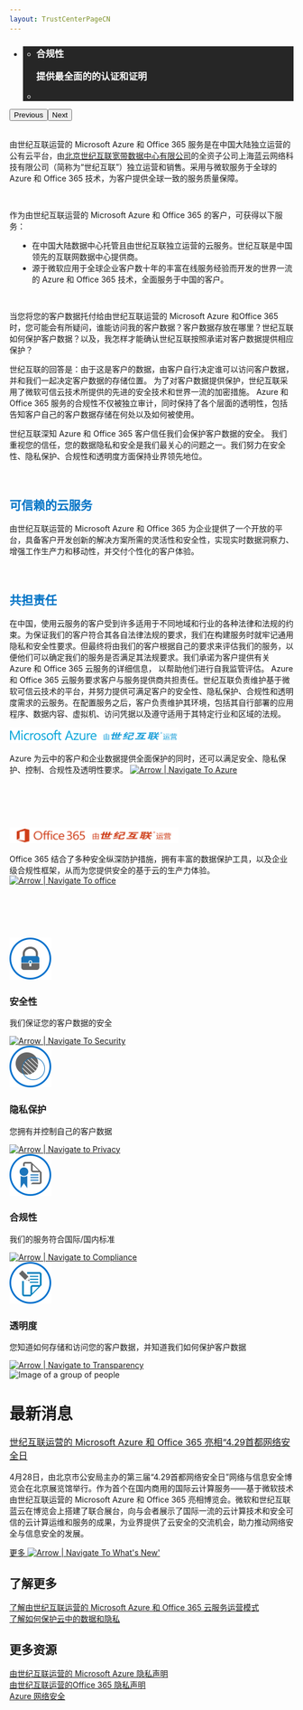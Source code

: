 ```yaml
---
layout: TrustCenterPageCN
---
```

<div class="row-fluid">
   <div class="span">
      <div>
         <div class="row-fluid wider hero grid-container" data-view4="1" data-view3="1" data-view2="1" data-view1="1" data-cols="1">
            <div class="span bp0-col-1-1 bp1-col-1-1 bp2-col-1-1 bp3-col-1-1">
               <div bi:type="slideshow" class="slideshow slideshow-hero hero" xmlns:bi="urn:schemas-microsoft-com:mscom:bi">
                  <ul bi:type="list" class="slides">
                  <li id="slide-1" bi:index="0" selectBi="" style="display:none;">
                        <div class="heroitem light-foreground" bi:type="heroitem">
                           <div class="media" bi:parenttitle="t1">
                              <a href="https://www.microsoft.com/en-us/TrustCenter/STP/default.aspx" bi:track="False" bi:titleflag="t1" bi:index="1">
                                 <div data-picture="" data-alt="Service Trust Portal" data-disable-swap-below="">
                                    <div data-src="Images/MS_TrustCenter_Homepage_Header_STP_2.jpg"></div>
                                    <noscript></noscript>
                                 </div>
                              </a>
                           </div>
                           <div class="text" bi:type="cta">
                              <div class="text-container">
                                 <div class="box" style="background: rgba(0,0,0,.85); color: #FFFFFF;">
                                    <ul bi:type="list" class="headerCaption">
                                       <li class="box-title">
                                          <h3 class="box-title" bi:type="title" bi:title="t1" style="color: #FFFFFF;">
                                             服务信任门户
                                             <p>查阅有关我们云服务的独立审计报告和安全最佳实践</p>
                                          </h3>
                                       </li>
                                       <li class="box-actions box-description"><a target="_self" class="mscom-link" href=""></a></li>
                                    </ul>
                                 </div>
                              </div>
                           </div>
                        </div>
                     </li>
                     <li id="slide-2" bi:index="1" selectBi="">
                        <div class="heroitem light-foreground" bi:type="heroitem">
                           <div class="media" bi:parenttitle="t1">
                              <a href="../compliance/default-cn.html" bi:track="False" bi:titleflag="t1" bi:index="0">
                                 <div data-picture="" data-alt="Compliance" data-disable-swap-below="">
                                    <div data-src="Images/MS_TrustCenter_Homepage_Header_Compliance.jpg"></div>
                                    <noscript></noscript>
                                 </div>
                              </a>
                           </div>
                           <div class="text" bi:type="cta">
                              <div class="text-container">
                                 <div class="box" style="background: rgba(0,0,0,.85); color: #FFFFFF;">
                                    <ul bi:type="list" class="headerCaption">
                                       <li class="box-title">
                                          <h3 class="box-title" bi:type="title" bi:title="t1" style="color: #FFFFFF;">
                                             合规性
                                             <p>提供最全面的的认证和证明</p>
                                          </h3>
                                       </li>
                                       <li class="box-actions box-description"><a target="_self" class="mscom-link" href=""></a></li>
                                    </ul>
                                 </div>
                              </div>
                           </div>
                        </div>
                     </li>
                     <li id="slide-3" bi:index="2" selectBi="" style="display:none;">
                        <div class="heroitem light-foreground" bi:type="heroitem">
                           <div class="media" bi:parenttitle="t1">
                              <a href="../privacy/you-are-in-control-of-your-data-cn.html" bi:track="False" bi:titleflag="t1" bi:index="2">
                                 <div data-picture="" data-alt="Control over your data" data-disable-swap-below="">
                                    <div data-src="Images/MS_TrustCenter_Homepage_Header_Control.jpg"></div>
                                    <noscript></noscript>
                                 </div>
                              </a>
                           </div>
                           <div class="text" bi:type="cta">
                              <div class="text-container">
                                 <div class="box" style="background: rgba(0,0,0,.85); color: #FFFFFF;">
                                    <ul bi:type="list" class="headerCaption">
                                       <li class="box-title">
                                          <h3 class="box-title" bi:type="title" bi:title="t1" style="color: #FFFFFF;">
                                            控制您的数据
                                             <p>您知道自己的数据存储在何处以及如何使用</p>
                                          </h3>
                                       </li>
                                       <li class="box-actions box-description"><a target="_self" class="mscom-link" href=""></a></li>
                                    </ul>
                                 </div>
                              </div>
                           </div>
                        </div>
                     </li>
                     <li id="slide-4" bi:index="3" selectBi="" style="display:none;">
                        <div class="heroitem light-foreground" bi:type="heroitem">
                           <div class="media" bi:parenttitle="t1">
                              <a href="../security/default-cn.html" bi:track="False" bi:titleflag="t1" bi:index="3">
                                 <div data-picture="" data-alt="Security" data-disable-swap-below="">
                                    <div data-src="Images/MS_TrustCenter_Homepage_Header_Security.jpg"></div>
                                    <noscript></noscript>
                                 </div>
                              </a>
                           </div>
                           <div class="text" bi:type="cta">
                              <div class="text-container">
                                 <div class="box" style="background: rgba(0,0,0,.85); color: #FFFFFF;">
                                    <ul bi:type="list" class="headerCaption">
                                       <li class="box-title">
                                          <h3 class="box-title" bi:type="title" bi:title="t1" style="color: #FFFFFF;">
                                             安全性
                                             <p>我们通过顶尖技术确保您客户数据的安全</p>
                                          </h3>
                                       </li>
                                       <li class="box-actions box-description"><a target="_self" class="mscom-link" href=""></a></li>
                                    </ul>
                                 </div>
                              </div>
                           </div>
                        </div>
                     </li>
                  </ul>
                  <div class="navigation international" bi:track="false">
                     <div class="grid-container settop" data-title-text="Go To Slide "></div>
                  </div>
                  <div class="prev-next" bi:track="false"><button class="prev"><span class="icon-left" aria-hidden="true"></span><span class="screen-reader-text">Previous</span></button><button class="next"><span class="icon-right" aria-hidden="true"></span><span class="screen-reader-text">Next</span></button></div>
                  <div id="play-pause" class="play-pause" style="display:none">
                     <div class="pause"><button id="pauseButton" class="pause_button"><span class="icon-pause" aria-hidden="true"></span><span class="screen-reader-text">Pause</span></button></div>
                     <div class="play"><button id="playButton" class="play_button"><span class="icon-play" aria-hidden="true"></span><span class="screen-reader-text">Play</span></button></div>
                  </div>
               </div>
            </div>
         </div>
         <div class="row-fluid grid-container mscom-grid-container" data-view4="1" data-view3="1" data-view2="1" data-view1="1" data-cols="1">
            <div class="span bp0-col-1-1 bp1-col-1-1 bp2-col-1-1 bp3-col-1-1">
               <br />
               <p>由世纪互联运营的 Microsoft Azure 和 Office 365 服务是在中国大陆独立运营的公有云平台，由<font style="color:rgb(0,115,198)"><a href="http://www.ch.21vianet.com/">北京世纪互联宽带数据中心有限公司</a></font>的全资子公司上海蓝云网络科技有限公司（简称为“世纪互联”）独立运营和销售。采用与微软服务于全球的 Azure 和 Office 365 技术，为客户提供全球一致的服务质量保障。</p>
               <br/>
               <p>作为由世纪互联运营的 Microsoft Azure 和 Office 365 的客户，可获得以下服务：</p>
               <ul style="padding-left:40px">
                    <li style="list-style-type:disc">在中国大陆数据中心托管且由世纪互联独立运营的云服务。世纪互联是中国领先的互联网数据中心提供商。</li>
                    <li style="list-style-type:disc">源于微软应用于全球企业客户数十年的丰富在线服务经验而开发的世界一流的 Azure 和 Office 365 技术，全面服务于中国的客户。</li>
               </ul>
               <br/>
               <p>当您将您的客户数据托付给由世纪互联运营的 Microsoft Azure 和Office 365 时，您可能会有所疑问，谁能访问我的客户数据？客户数据存放在哪里？世纪互联如何保护客户数据？以及，我怎样才能确认世纪互联按照承诺对客户数据提供相应保护？</p>
               <p>世纪互联的回答是：由于这是客户的数据，由客户自行决定谁可以访问客户数据，并和我们一起决定客户数据的存储位置。 为了对客户数据提供保护，世纪互联采用了微软可信云技术所提供的先进的安全技术和世界一流的加密措施。 Azure 和 Office 365 服务的合规性不仅被独立审计，同时保持了各个层面的透明性，包括告知客户自己的客户数据存储在何处以及如何被使用。</p>
               <p>世纪互联深知 Azure 和 Office 365 客户信任我们会保护客户数据的安全。 我们重视您的信任，您的数据隐私和安全是我们最关心的问题之一。我们努力在安全性、隐私保护、合规性和透明度方面保持业界领先地位。</p>
               <br/>
               <p><h2 style="color:rgb(0,115,198)">可信赖的云服务</h2></p>
               <p>由世纪互联运营的 Microsoft Azure 和 Office 365 为企业提供了一个开放的平台，具备客户开发创新的解决方案所需的灵活性和安全性，实现实时数据洞察力、增强工作生产力和移动性，并交付个性化的客户体验。</p>
               <br />
               <p><h2 style="color:rgb(0,115,198)">共担责任</h2></p>
               <p>
                  在中国，使用云服务的客户受到许多适用于不同地域和行业的各种法律和法规的约束。为保证我们的客户符合其各自法律法规的要求，我们在构建服务时就牢记通用隐私和安全性要求。但最终将由我们的客户根据自己的要求来评估我们的服务，以便他们可以确定我们的服务是否满足其法规要求。我们承诺为客户提供有关 Azure 和 Office 365 云服务的详细信息， 以帮助他们进行自我监管评估。
                   Azure 和 Office 365 云服务要求客户与服务提供商共担责任。世纪互联负责维护基于微软可信云技术的平台，并努力提供可满足客户的安全性、隐私保护、合规性和透明度需求的云服务。在配置服务之后，客户负责维护其环境，包括其自行部署的应用程序、数据内容、虚拟机、访问凭据以及遵守适用于其特定行业和区域的法规。</p>
            </div>
         </div>
         <div class="row-fluid grid-container mscom-grid-container" id="Services" data-view4="4" data-view3="4" data-view2="2" data-view1="1" data-cols="4">
            <div class=" span bp0-col-1-1 bp1-col-2-1 bp2-col-4-1 bp3-col-4-1">
               <div class="image-wrapper"><img src="Images/Microsoft_Azure_Logo_Cn.png" class="mscom-image title1Adjustment" alt="Microsoft Azure Title" width="300" height="28" /></div>
               <p>Azure 为云中的客户和企业数据提供全面保护的同时，还可以满足安全、隐私保护、控制、合规性及透明性要求。
                  <a target="_self" class="mscom-link withArrow" href="../cloudservices/azure-cn.html"><img src="https://c.s-microsoft.com/en-us/CMSImages/Arrow-nobg.png?version=4af37876-de78-d419-6f89-7890a74d4158" class="mscom-image" alt="Arrow | Navigate To Azure" width="21" height="19" /></a>
               </p>
            </div>
            <!--隐藏-->
            <div class=" span bp0-col-1-1 bp1-col-2-1 bp2-col-4-1 bp3-col-4-1 bp0-clear"  style="visibility: hidden;">
               <div class="image-wrapper"><img src="https://c.s-microsoft.com/en-us/CMSImages/Microsoft-Commercial-Support.png?version=c6b174ce-21e8-6a22-da22-b5b5dd523d39" class="mscom-image title3Adjustment adjusted" alt="Microsoft Commercial Support Title" width="199" height="45" /></div>
               <p>Tech expertise, accelerated support, and strategic advice
                  <a target="_self" class="mscom-link withArrow" href="https://www.microsoft.com/en-us/TrustCenter/CloudServices/Commercial-Support"><img src="https://c.s-microsoft.com/en-us/CMSImages/Arrow-nobg.png?version=4af37876-de78-d419-6f89-7890a74d4158" class="mscom-image" alt="Arrow | Navigate To commercial support" width="21" height="19" /></a>
               </p>
            </div>
            <div class="span bp0-col-1-1 bp1-col-2-1 bp2-col-4-1 bp3-col-4-1 bp0-clear">
                <div class="image-wrapper"><img src="Images/Office365_Logo_Cn.png" class="mscom-image title1Adjustment" alt="Office 365 Title" width="300" height="28" /></div>
                <p>
                    Office 365 结合了多种安全纵深防护措施，拥有丰富的数据保护工具，以及企业级合规性框架，从而为您提供安全的基于云的生产力体验。
                    <a target="_self" class="mscom-link withArrow" href="../cloudservices/office-365-cn.html"><img src="https://c.s-microsoft.com/en-us/CMSImages/Arrow-nobg.png?version=4af37876-de78-d419-6f89-7890a74d4158" class="mscom-image" alt="Arrow | Navigate To office" width="21" height="19" /></a>
                </p>
            </div>
            <!--隐藏-->
            <div class=" span bp0-col-1-1 bp1-col-2-1 bp2-col-4-1 bp3-col-4-1 bp0-clear bp1-clear"  style="visibility: hidden;">
               <div class="image-wrapper"><img src="https://c.s-microsoft.com/en-us/CMSImages/MS_Dynamics_Logo_Blk_rgb.png?version=06e4eef9-aa86-64d0-5f85-b53520154354" class="mscom-image title2Adjustment" alt="Microsoft Dynamics Title" width="172" height="22" /></div>
               <p><strong>Dynamics CRM Online</strong> enables more secure customer engagement
                  <a target="_self" class="mscom-link withArrow" href="https://www.microsoft.com/en-us/TrustCenter/CloudServices/Dynamics"><img src="https://c.s-microsoft.com/en-us/CMSImages/Arrow-nobg.png?version=4af37876-de78-d419-6f89-7890a74d4158" class="mscom-image" alt="Arrow | Navigate To dynamics" width="21" height="19" /></a>
               </p>
            </div>
         </div>
            <!--隐藏-->
         <div class="row-fluid grid-container mscom-grid-container" id="Services2" data-view4="4" data-view3="4" data-view2="2" data-view1="1" data-cols="4" style="display:none !important">
            <div class=" span bp0-col-1-1 bp1-col-2-1 bp2-col-4-1 bp3-col-4-1 bp0-clear">
               <div class="image-wrapper"><img src="https://c.s-microsoft.com/en-us/CMSImages/MS-Intune-Title.jpg?version=4d332418-1c8e-e22a-a85a-988668fb5ff2" class="mscom-image title3Adjustment" alt="Microsoft Intune Title" width="150" height="23" /></div>
               <p>Manage Windows, Android, iOS, and OS X devices more securely
                  <a target="_self" class="mscom-link withArrow" href="https://www.microsoft.com/en-us/TrustCenter/CloudServices/Intune"><img src="https://c.s-microsoft.com/en-us/CMSImages/Arrow-nobg.png?version=4af37876-de78-d419-6f89-7890a74d4158" class="mscom-image" alt="Arrow | Navigate To intune" width="21" height="19" /></a>
               </p>
            </div>
            <div class=" span bp0-col-1-1 bp1-col-2-1 bp2-col-4-1 bp3-col-4-1">
               <div class="image-wrapper"><img src="https://c.s-microsoft.com/en-us/CMSImages/Ofc365_rgb_Orng166.png?version=8cb78da7-1559-29e2-f7cc-b4dd79f440b3" class="mscom-image title1Adjustment" alt="Office 365 Title" width="126" height="28" /></div>
               <p>Cloud-based productivity with greater security
                  <a target="_self" class="mscom-link withArrow" href="/en-us/TrustCenter/CloudServices/Office-365"><img src="https://c.s-microsoft.com/en-us/CMSImages/Arrow-nobg.png?version=4af37876-de78-d419-6f89-7890a74d4158" class="mscom-image" alt="Arrow | Navigate To office" width="21" height="19" /></a>
               </p>
            </div>
            <div class=" span bp0-col-1-1 bp1-col-2-1 bp2-col-4-1 bp3-col-4-1 bp0-clear">
               <div class="image-wrapper"><img src="https://c.s-microsoft.com/en-us/CMSImages/Microsoft-National-Clouds.png?version=a1011ea5-78e9-af15-e28a-b952098fb5a7" class="mscom-image title2Adjustment adjusted" alt="Microsoft National Clouds Title" width="199" height="45" /></div>
               <p>
                  Isolated clouds for China, Germany, and the US government
                  <a target="_self" class="mscom-link withArrow" href="https://www.microsoft.com/en-us/TrustCenter/CloudServices/NationalCloud"><img src="https://c.s-microsoft.com/en-us/CMSImages/Arrow-nobg.png?version=4af37876-de78-d419-6f89-7890a74d4158" class="mscom-image" alt="Arrow | Navigate To national clouds" width="21" height="19" /></a>
               </p>
            </div>
            <div class=" span bp0-col-1-1 bp1-col-2-1 bp2-col-4-1 bp3-col-4-1 bp0-clear bp1-clear">
               <div class="image-wrapper"><img src="https://c.s-microsoft.com/en-us/CMSImages/Power-BI.png?version=573fe466-cbdd-a280-d1fa-06598898830a" class="mscom-image title2Adjustment adjusted" alt="Power BI Title" width="199" height="45" /></div>
               <p>Data visualization and business intelligence cloud services
                  <a target="_self" class="mscom-link withArrow" href="https://www.microsoft.com/en-us/TrustCenter/CloudServices/Power-BI"><img src="https://c.s-microsoft.com/en-us/CMSImages/Arrow-nobg.png?version=4af37876-de78-d419-6f89-7890a74d4158" class="mscom-image" alt="Arrow | Navigate To power bi" width="21" height="19" /></a>
               </p>
            </div>
         </div>
         <div class="grayback">
            <div class="row-fluid grid-container mscom-grid-container features" data-view4="4" data-view3="4" data-view2="2" data-view1="1" data-cols="4">
               <div class=" span bp0-col-1-1 bp1-col-2-1 bp2-col-4-1 bp3-col-4-1">
                  <div class="row-fluid" data-view4="2" data-view3="2" data-view2="2" data-view1="1" data-cols="2">
                     <div class="span bp0-col-1-1 bp1-col-2-1 bp2-col-2-1 bp3-col-2-1 features-icon"><img src="Images/Security.png" class="mscom-image" alt="Image of Padlock | Security" width="74" height="74" /></div>
                     <div class="span bp0-col-1-1 bp1-col-2-1 bp2-col-2-1 bp3-col-2-1">
                        <h3>安全性</h3>
                        <p>我们保证您的客户数据的安全</p>
                        <a target="_self" class="mscom-link withArrow" href="../security/default-cn.html"><img src="https://c.s-microsoft.com/en-us/CMSImages/Arrow-nobg.png?version=4af37876-de78-d419-6f89-7890a74d4158" class="mscom-image" alt="Arrow | Navigate To Security" width="21" height="19" /></a>
                     </div>
                  </div>
               </div>
               <div class="span bp0-col-1-1 bp1-col-2-1 bp2-col-4-1 bp3-col-4-1">
                  <div class="row-fluid" data-view4="2" data-view3="2" data-view2="2" data-view1="1" data-cols="2">
                     <div class="span bp0-col-1-1 bp1-col-2-1 bp2-col-2-1 bp3-col-2-1 features-icon"><img src="Images/Privacy.png" class="mscom-image" alt="Image of Eye | Privacy" width="74" height="74" /></div>
                     <div class="span bp0-col-1-1 bp1-col-2-1 bp2-col-2-1 bp3-col-2-1">
                        <h3>隐私保护</h3>
                        <p>您拥有并控制自己的客户数据</p>
                        <a target="_self" class="mscom-link withArrow" href="../privacy/default-cn.html"><img src="https://c.s-microsoft.com/en-us/CMSImages/Arrow-nobg.png?version=4af37876-de78-d419-6f89-7890a74d4158" class="mscom-image" alt="Arrow | Navigate to Privacy" width="21" height="19" /></a>
                     </div>
                  </div>
               </div>
               <div class="span bp0-col-1-1 bp1-col-2-1 bp2-col-4-1 bp3-col-4-1">
                  <div class="row-fluid" data-view4="2" data-view3="2" data-view2="2" data-view1="1" data-cols="2">
                     <div class="span bp0-col-1-1 bp1-col-2-1 bp2-col-2-1 bp3-col-2-1 features-icon"><img src="Images/Compliance.png" class="mscom-image" alt="Image of Checklist | Compliance" width="74" height="74" /></div>
                     <div class="span bp0-col-1-1 bp1-col-2-1 bp2-col-2-1 bp3-col-2-1">
                        <h3>合规性</h3>
                        <p>我们的服务符合国际/国内标准</p>
                        <a target="_self" class="mscom-link withArrow" href="../compliance/default-cn.html"><img src="https://c.s-microsoft.com/en-us/CMSImages/Arrow-nobg.png?version=4af37876-de78-d419-6f89-7890a74d4158" class="mscom-image" alt="Arrow | Navigate to Compliance" width="21" height="19" /></a>
                     </div>
                  </div>
               </div>
               <div class="span bp0-col-1-1 bp1-col-2-1 bp2-col-4-1 bp3-col-4-1">
                  <div class="row-fluid" data-view4="2" data-view3="2" data-view2="2" data-view1="1" data-cols="2">
                     <div class="span bp0-col-1-1 bp1-col-2-1 bp2-col-2-1 bp3-col-2-1 features-icon"><img src="Images/Transparency.png" class="mscom-image" alt="Image of Magnifying Glass | Transparency" width="74" height="74" /></div>
                     <div class="span bp0-col-1-1 bp1-col-2-1 bp2-col-2-1 bp3-col-2-1">
                        <h3>透明度</h3>
                        <p>您知道如何存储和访问您的客户数据，并知道我们如何保护客户数据</p>
                        <a target="_self" class="mscom-link withArrow" href="../transparency/default-cn.html"><img src="https://c.s-microsoft.com/en-us/CMSImages/Arrow-nobg.png?version=4af37876-de78-d419-6f89-7890a74d4158" class="mscom-image" alt="Arrow | Navigate to Transparency" width="21" height="19" /></a>
                     </div>
                  </div>
               </div>
            </div>
         </div>
         <div class="row-fluid whatsNew wider" data-view4="2" data-view3="2" data-view2="2" data-view1="1" data-cols="2">
            <div class="span bp0-col-1-1 bp1-col-2-1 bp2-col-2-1 bp3-col-2-1 left"><img src="../Images/group-people.png" class="mscom-image" alt="Image of a group of people" width="507" height="266" /></div>
            <div class="span bp0-col-1-1 bp1-col-2-1 bp2-col-2-1 bp3-col-2-1 bp0-clear right" style="margin-bottom: 3%;">
               <h1>最新消息</h1>
               <p style="font-size: 16px;"><a target="_blank" class="mscom-link" href="../what-is-new/new2-cn.html">世纪互联运营的 Microsoft Azure 和 Office 365 亮相“4.29首都网络安全日</a>
               </p>
               <p style="font-size: 14px;">4月28日，由北京市公安局主办的第三届“4.29首都网络安全日”网络与信息安全博览会在北京展览馆举行。作为首个在国内商用的国际云计算服务——基于微软技术由世纪互联运营的 Microsoft Azure 和 Office 365 亮相博览会。微软和世纪互联蓝云在博览会上搭建了联合展台，向与会者展示了国际一流的云计算技术和安全可信的云计算运维和服务的成果，为业界提供了云安全的交流机会，助力推动网络安全与信息安全的发展。</p>
               <p style="font-size: 16px;display:none"><a target="_blank" class="mscom-link" href="../what-is-new/new2-cn.html">世纪互联运营的Microsoft Azure和Office 365再获"可信云服务认证"</a> </p>
               <p style="font-size: 14px;display:none">在刚刚揭晓的第五批“可信云服务认证”评选中，由世纪互联运营的 Microsoft Azure 获得了“云备份”项目的“可信云服务认证”。与此同时，由世纪互联运营的 Office 365 在线服务所提供的企业级电子邮件（Exchange Online）、文件共享(SharePoint Online)、享日历与视频电话会议 (Skype for Business)也获得了新增的“安全性”和“用户体验性能”两项认证。
               </p>
               <a target="_self" class="mscom-link withArrowRight" href="../what-is-new/default-cn.html">更多
               <img src="https://c.s-microsoft.com/en-us/CMSImages/Arrow_white.png?version=5c22924b-0b30-b9e9-3bea-41132bde0152" class="mscom-image" alt="Arrow | Navigate To What's New' " width="21" height="19" /></a>
            </div>
         </div>
         <div class="row-fluid grid-container mscom-grid-container" data-view4="2" data-view3="2" data-view2="2" data-view1="1" data-cols="2">
            <div class=" span bp0-col-1-1 bp1-col-2-1 bp2-col-2-1 bp3-col-2-1">
               <h2>了解更多</h2>
               <span class="withTail"><a target="_blank" class="mscom-link" href="https://wacnppe.blob.core.chinacloudapi.cn/marketing-resource/documents/Windows_Azure_and_Office_365_cloud_services_business_model_operated_by_21Vianet12.pdf">了解由世纪互联运营的 Microsoft Azure 和 Office 365 云服务运营模式</a></span><br /><span class="withTail"><a target="_blank" class="mscom-link" href="https://wacnstorage.blob.core.chinacloudapi.cn/marketing-resource/documents/Protecting_Data_and_Privacy_in_the_Cloud_CN_final20160125.pdf">了解如何保护云中的数据和隐私</a></span><br />
            </div>
            <div class=" span bp0-col-1-1 bp1-col-2-1 bp2-col-2-1 bp3-col-2-1 bp0-clear" style="margin-bottom: 4%;margin-bottom: 2%;">
               <h2>更多资源</h2>
               <a target="_blank" class="mscom-link" href="https://www.azure.cn/support/legal/privacy-statement/">由世纪互联运营的 Microsoft Azure 隐私声明</a><br /><span class="withTail"><a target="_blank" class="mscom-link" href="http://www.21vbluecloud.com/office365/O365-Privacy/">由世纪互联运营的Office 365 隐私声明</a></span><br /><span class="withTail"><a target="_blank" class="mscom-link" href="https://wacnstorage.blob.core.chinacloudapi.cn/marketing-resource/documents/AzureNetworkSecurity_v3_Feb2015_CN_20151214.pdf">Azure 网络安全</a></span><br />
            </div>
         </div>
      </div>
   </div>
</div>
